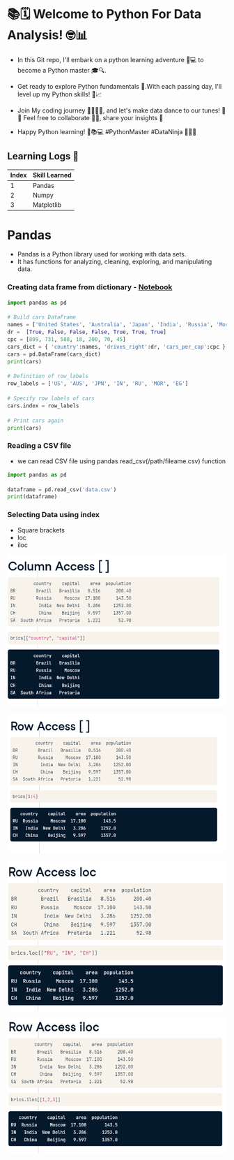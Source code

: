 # 📚🗓️ Welcome to Python For Data Analysis! 🤓📊

- In this Git repo, I'll embark on a python learning adventure 🚀💻 to become a Python master 🎓🔍. 

- Get ready to explore Python fundamentals 📝.With each passing day, I'll level up my Python skills! 💪📈

- Join My coding journey 🚶‍♂️🚶‍♀️, and let's make data dance to our tunes! 🕺💃 Feel free to collaborate 👥🤝, share your insights 💬

- Happy Python learning! 🤩📚💻  #PythonMaster #DataNinja 🐱‍👤🔥

## Learning Logs 📑
| Index | Skill Learned |
| ----------- | ----------- |
|1|Pandas|
|2|Numpy|
|3|Matplotlib|

# Pandas
- Pandas is a Python library used for working with data sets.
- It has functions for analyzing, cleaning, exploring, and manipulating data.

### Creating data frame from dictionary - [Notebook](/Pandas/Dictionary_to_dataframe.ipynb)
```python
import pandas as pd

# Build cars DataFrame
names = ['United States', 'Australia', 'Japan', 'India', 'Russia', 'Morocco', 'Egypt']
dr =  [True, False, False, False, True, True, True]
cpc = [809, 731, 588, 18, 200, 70, 45]
cars_dict = { 'country':names, 'drives_right':dr, 'cars_per_cap':cpc }
cars = pd.DataFrame(cars_dict)
print(cars)

# Definition of row_labels
row_labels = ['US', 'AUS', 'JPN', 'IN', 'RU', 'MOR', 'EG']

# Specify row labels of cars
cars.index = row_labels

# Print cars again
print(cars)
```
### Reading a CSV file
- we can read CSV file using pandas read_csv(/path/fileame.csv) function
```python
import pandas as pd

dataframe = pd.read_csv('data.csv') 
print(dataframe)
```
### Selecting Data using index
- Square brackets
- loc
- iloc

![alt text](image.png)

![alt text](image-1.png)

![alt text](image-2.png)

![alt text](image-3.png)